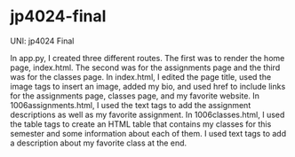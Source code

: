 # jp4024-final
UNI: jp4024
Final

In app.py, I created three different routes. The first was to render the home page, index.html. The second was for the assignments page
and the third was for the classes page.
In index.html, I edited the page title, used the image tags to insert an image, added my bio, and used <a> href to include links for 
the assignments page, classes page, and my favorite website.
In 1006assignments.html, I used the text tags to add the assignment descriptions as well as my favorite assignment.
In 1006classes.html, I used the table tags to create an HTML table that contains my classes for this semester and some information about
each of them. I used text tags to add a description about my favorite class at the end.
